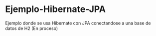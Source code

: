# Ejemplo-Hibernate-JPA
Ejemplo donde se usa Hibernate con JPA conectandose a una base de datos de H2 (En proceso)
